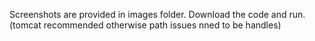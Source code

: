 Screenshots are provided in images folder. Download the code and run. (tomcat recommended otherwise path issues nned to be handles)
